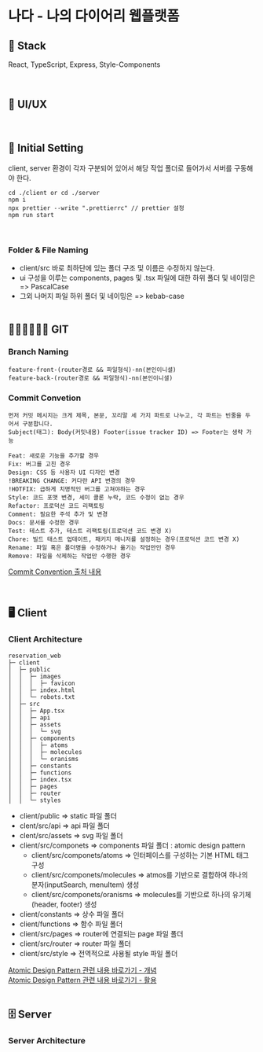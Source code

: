 # **나다 - 나의 다이어리 웹플랫폼**

## 📌 **Stack**

React, TypeScript, Express, Style-Components

<br>

## 🎨 **UI/UX**

<br>

## 🚙 **Initial Setting**

client, server 환경이 각자 구분되어 있어서 해당 작업 폴더로 들어가서 서버를 구동해야 한다.

```
cd ./client or cd ./server
npm i
npx prettier --write ".prettierrc" // prettier 설정
npm run start
```

<br>

### **Folder & File Naming**

- client/src 바로 최하단에 있는 폴더 구조 및 이름은 수정하지 않는다.
- ui 구성을 이루는 components, pages 및 .tsx 파일에 대한 하위 폴더 및 네이밍은 => PascalCase
- 그외 나머지 파일 하위 폴더 및 네이밍은 => kebab-case
  <br><br>

## 👩‍👩‍👧👨‍👨‍👦 **GIT**

### **Branch Naming**

```
feature-front-(router경로 && 파일형식)-nn(본인이니셜)
feature-back-(router경로 && 파일형식)-nn(본인이니셜)
```

### **Commit Convetion**

```
먼저 커밋 메시지는 크게 제목, 본문, 꼬리말 세 가지 파트로 나누고, 각 파트는 빈줄을 두어서 구분합니다.
Subject(태그): Body(커밋내용) Footer(issue tracker ID) => Footer는 생략 가능

Feat: 새로운 기능을 추가할 경우
Fix: 버그를 고친 경우
Design: CSS 등 사용자 UI 디자인 변경
!BREAKING CHANGE: 커다란 API 변경의 경우
!HOTFIX: 급하게 치명적인 버그를 고쳐야하는 경우
Style: 코드 포맷 변경, 세미 콜론 누락, 코드 수정이 없는 경우
Refactor: 프로덕션 코드 리팩토링
Comment: 필요한 주석 추가 및 변경
Docs: 문서를 수정한 경우
Test: 테스트 추가, 테스트 리팩토링(프로덕션 코드 변경 X)
Chore: 빌드 태스트 업데이트, 패키지 매니저를 설정하는 경우(프로덕션 코드 변경 X)
Rename: 파일 혹은 폴더명을 수정하거나 옮기는 작업만인 경우
Remove: 파일을 삭제하는 작업만 수행한 경우
```

[Commit Convention 출처 내용](https://overcome-the-limits.tistory.com/entry/협업-협업을-위한-기본적인-git-커밋컨벤션-설정하기)

<br>

## 🖥 **Client**

### **Client Architecture**

```
reservation_web
├─ client
│  ├─ public
│  │  ├─ images
│  │  │  ├─ favicon
│  │  ├─ index.html
│  │  └─ robots.txt
│  ├─ src
│  │  ├─ App.tsx
│  │  ├─ api
│  │  ├─ assets
│  │  │  └─ svg
│  │  ├─ components
│  │  │  ├─ atoms
│  │  │  ├─ molecules
│  │  │  └─ oranisms
│  │  ├─ constants
│  │  ├─ functions
│  │  ├─ index.tsx
│  │  ├─ pages
│  │  ├─ router
│  │  └─ styles

```

- client/public => static 파일 폴더
- clent/src/api => api 파일 폴더
- clent/src/assets => svg 파일 폴더
- client/src/componets => components 파일 폴더 : atomic design pattern
  - client/src/componets/atoms => 인터페이스를 구성하는 기본 HTML 태그 구성
  - client/src/componets/molecules => atmos를 기반으로 결합하여 하나의 분자(inputSearch, menuItem) 생성
  - client/src/componets/oranisms => molecules를 기반으로 하나의 유기체(header, footer) 생성
- client/constants => 상수 파일 폴더
- client/functions => 함수 파일 폴더
- client/src/pages => router에 연결되는 page 파일 폴더
- client/src/router => router 파일 폴더
- client/src/style => 전역적으로 사용될 style 파일 폴더

[Atomic Design Pattern 관련 내용 바로가기 - 개념](https://brunch.co.kr/@ultra0034/63)<br>
[Atomic Design Pattern 관련 내용 바로가기 - 활용](https://yeoulcoding.me/m/220)
<br><br>

## 🗄 Server

### **Server Architecture**
